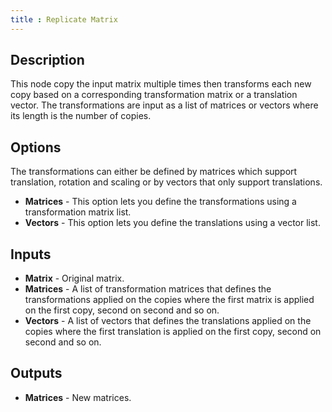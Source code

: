 ```yaml
---
title : Replicate Matrix
---
```


## Description

This node copy the input matrix multiple times then transforms each new
copy based on a corresponding transformation matrix or a translation
vector. The transformations are input as a list of matrices or vectors
where its length is the number of copies.

## Options

The transformations can either be defined by matrices which support
translation, rotation and scaling or by vectors that only support
translations.

- **Matrices** - This option lets you define the transformations using
    a transformation matrix list.
- **Vectors** - This option lets you define the translations using a
    vector list.

## Inputs

- **Matrix** - Original matrix.
- **Matrices** - A list of transformation matrices that defines the
    transformations applied on the copies where the first matrix is
    applied on the first copy, second on second and so on.
- **Vectors** - A list of vectors that defines the translations
    applied on the copies where the first translation is applied on the
    first copy, second on second and so on.

## Outputs

- **Matrices** - New matrices.
